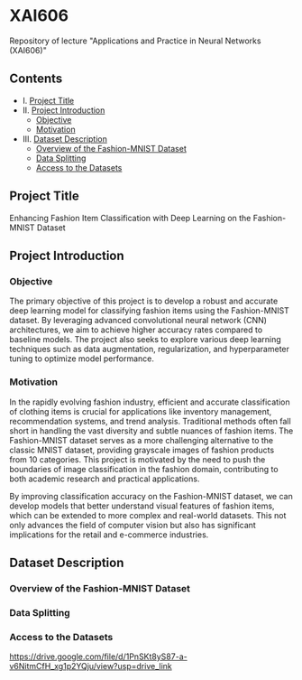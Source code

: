 # XAI606
Repository of lecture "Applications and Practice in Neural Networks (XAI606)"

## Contents

<!-- toc -->

- I. [Project Title](#project-title)</br>
- II. [Project Introduction](#project-introduction)
  - [Objective](#objective)
  - [Motivation](#motivation)</br>
- III. [Dataset Description](#dataset-description)
  - [Overview of the Fashion-MNIST Dataset](#overview-of-the-fashion-mnist-dataset)
  - [Data Splitting](#data-splitting)
  - [Access to the Datasets](#access-to-the-datasets)

<!-- tocstop -->

## Project Title

Enhancing Fashion Item Classification with Deep Learning on the Fashion-MNIST Dataset

## Project Introduction

### Objective

The primary objective of this project is to develop a robust and accurate deep learning model for classifying fashion items using the Fashion-MNIST dataset. By leveraging advanced convolutional neural network (CNN) architectures, we aim to achieve higher accuracy rates compared to baseline models. The project also seeks to explore various deep learning techniques such as data augmentation, regularization, and hyperparameter tuning to optimize model performance.

### Motivation

In the rapidly evolving fashion industry, efficient and accurate classification of clothing items is crucial for applications like inventory management, recommendation systems, and trend analysis. Traditional methods often fall short in handling the vast diversity and subtle nuances of fashion items. The Fashion-MNIST dataset serves as a more challenging alternative to the classic MNIST dataset, providing grayscale images of fashion products from 10 categories. This project is motivated by the need to push the boundaries of image classification in the fashion domain, contributing to both academic research and practical applications.

By improving classification accuracy on the Fashion-MNIST dataset, we can develop models that better understand visual features of fashion items, which can be extended to more complex and real-world datasets. This not only advances the field of computer vision but also has significant implications for the retail and e-commerce industries.

## Dataset Description

### Overview of the Fashion-MNIST Dataset

### Data Splitting

### Access to the Datasets

https://drive.google.com/file/d/1PnSKt8yS87-a-v6NitmCfH_xg1p2YQju/view?usp=drive_link
